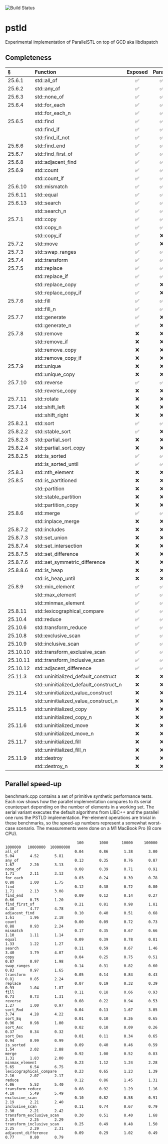 ![Build Status](https://github.com/mikekazakov/pstld/actions/workflows/build.yml/badge.svg)

# pstld
Experimental implementation of ParallelSTL on top of GCD aka libdispatch

## Completeness

§ | Function | Exposed | Parallel
:--- |:--- |:---:|:---:
25.6.1 | std::all_of | ✅ | ✅
25.6.2 | std::any_of | ✅ | ✅
25.6.3 | std::none_of | ✅ | ✅
25.6.4 | std::for_each | ✅ | ✅
| | std::for_each_n | ✅ | ✅
25.6.5 | std::find | ✅ | ✅
| | std::find_if | ✅ | ✅
| | std::find_if_not | ✅ | ✅
25.6.6 | std::find_end | ✅ | ✅
25.6.7 | std::find_first_of | ✅ | ✅
25.6.8 | std::adjacent_find | ✅ | ✅
25.6.9 | std::count | ✅ | ✅
| | std::count_if | ✅ | ✅
25.6.10 | std::mismatch | ✅ | ✅
25.6.11 | std::equal | ✅ | ✅
25.6.13 | std::search | ✅ | ✅
| | std::search_n | ✅ | ✅
25.7.1 | std::copy | ✅ | ✅
| | std::copy_n | ✅ | ✅
| | std::copy_if | ✅ | ❌
25.7.2 | std::move | ✅ | ❌
25.7.3 | std::swap_ranges | ✅ | ✅
25.7.4 | std::transform | ✅ | ✅
25.7.5 | std::replace | ✅ | ✅
| | std::replace_if | ✅ | ✅
| | std::replace_copy | ✅ | ❌
| | std::replace_copy_if | ✅ | ❌
25.7.6 | std::fill | ✅ | ✅
| | std::fill_n | ✅ | ✅
25.7.7 | std::generate | ✅ | ❌
| | std::generate_n | ✅ | ❌
25.7.8 | std::remove | ❌ | ❌
| | std::remove_if | ❌ | ❌
| | std::remove_copy | ❌ | ❌
| | std::remove_copy_if | ❌ | ❌
25.7.9 | std::unique | ❌ | ❌
| | std::unique_copy | ❌ | ❌
25.7.10 | std::reverse | ✅ | ✅
| | std::reverse_copy | ❌ | ❌
25.7.11 | std::rotate | ❌ | ❌
25.7.14 | std::shift_left | ❌ | ❌
| | std::shift_right | ❌ | ❌
25.8.2.1 | std::sort | ✅ | ✅
25.8.2.2 | std::stable_sort | ✅ | ❌
25.8.2.3 | std::partial_sort | ❌ | ❌
25.8.2.4 | std::partial_sort_copy | ❌ | ❌
25.8.2.5 | std::is_sorted | ✅ | ✅
| | std::is_sorted_until | ✅ | ✅
25.8.3 | std::nth_element | ❌ | ❌
25.8.5 | std::is_partitioned | ❌ | ❌
| | std::partition | ❌ | ❌
| | std::stable_partition | ❌ | ❌
| | std::partition_copy | ❌ | ❌
25.8.6 | std::merge | ✅ | ✅
| | std::inplace_merge | ❌ | ❌
25.8.7.2 | std::includes | ❌ | ❌
25.8.7.3 | std::set_union | ❌ | ❌
25.8.7.4 | std::set_intersection | ❌ | ❌
25.8.7.5 | std::set_difference | ❌ | ❌
25.8.7.6 | std::set_symmetric_difference | ❌ | ❌
25.8.8.6 | std::is_heap | ❌ | ❌
| | std::is_heap_until | ❌ | ❌
25.8.9 | std::min_element | ✅ | ✅
| | std::max_element | ✅ | ✅
| | std::minmax_element | ✅ | ✅
25.8.11 | std::lexicographical_compare | ✅ | ✅
25.10.4 | std::reduce | ✅ | ✅
25.10.6 | std::transform_reduce | ✅ | ✅
25.10.8 | std::exclusive_scan | ✅ | ✅
25.10.9 | std::inclusive_scan | ✅ | ✅
25.10.10 | std::transform_exclusive_scan | ✅ | ✅
25.10.11 | std::transform_inclusive_scan | ✅ | ✅
25.10.12 | std::adjacent_difference | ✅ | ✅
25.11.3 | std::uninitialized_default_construct | ❌ | ❌
| | std::uninitialized_default_construct_n | ❌ | ❌
25.11.4 | std::uninitialized_value_construct | ❌ | ❌
| | std::uninitialized_value_construct_n | ❌ | ❌
25.11.5 | std::uninitialized_copy | ❌ | ❌
| | std::uninitialized_copy_n | ❌ | ❌
25.11.6 | std::uninitialized_move | ❌ | ❌
| | std::uninitialized_move_n | ❌ | ❌
25.11.7 | std::uninitialized_fill | ❌ | ❌
| | std::uninitialized_fill_n | ❌ | ❌
25.11.9 | std::destroy | ❌ | ❌
| | std::destroy_n | ❌ | ❌

## Parallel speed-up

benchmark.cpp contains a set of primitive synthetic performance tests.
Each row shows how the parallel implementation compares to its serial counterpart depending on the number of elements in a working set.
The serial variant executes the default algorithms from LIBC++ and the parallel one runs the PSTLD implementation.
Per-element operations are trivial in these benchmarks, so the speed-up numbers represent a somewhat worst-case scenario.
The measurements were done on a M1 MacBook Pro (8 core CPU).

```
                                100       1000      10000     100000    1000000   10000000  100000000 
all_of                         0.04       0.86       1.38       3.00       5.04       4.52       5.81 
any_of                         0.13       0.35       0.76       0.87       1.67       2.20       3.13 
none_of                        0.08       0.39       0.71       0.91       1.71       2.11       3.13 
for_each                       0.03       0.24       0.39       0.78       0.80       1.00       1.75 
find                           0.12       0.38       0.72       0.80       1.71       2.13       3.08 
find_end                       0.09       0.12       0.14       0.27       0.66       0.75       1.20 
find_first_of                  0.21       0.81       0.98       1.81       4.38       4.77       4.78 
adjacent_find                  0.10       0.40       0.51       0.68       1.61       1.96       2.18 
count                          0.00       0.09       0.72       0.73       0.88       0.93       2.24 
mismatch                       0.17       0.35       0.67       0.66       1.10       1.11       1.14 
equal                          0.09       0.39       0.78       0.81       1.33       1.22       1.27 
search                         0.11       0.59       0.67       1.46       3.40       3.79       4.07 
copy                           0.04       0.25       0.75       0.51       0.87       0.97       1.98 
swap_ranges                    0.14       0.31       0.82       0.60       0.83       0.97       1.65 
transform                      0.05       0.14       0.84       0.43       0.81       0.85       2.24 
replace                        0.07       0.19       0.32       0.39       0.93       1.04       1.87 
fill                           0.11       0.18       0.66       0.93       0.73       0.73       1.31 
reverse                        0.08       0.22       0.94       0.53       1.27       1.00       0.97 
sort_Rnd                       0.04       0.13       1.67       3.05       3.74       4.28       4.22 
sort_Eq                        0.01       0.10       0.26       0.65       0.96       0.98       1.00 
sort_Asc                       0.02       0.10       0.09       0.26       0.37       0.34       0.32 
sort_Des                       0.01       0.11       0.34       0.65       0.94       0.99       0.99 
is_sorted                      0.09       0.40       0.46       0.59       1.54       2.02       2.88 
merge                          0.92       1.00       0.52       0.83       1.31       1.83       2.00 
minmax_element                 0.23       1.12       1.24       2.28       5.65       6.54       6.75 
lexicographical_compare        0.23       0.65       1.23       1.39       2.16       2.07       2.17 
reduce                         0.12       0.86       1.45       1.31       4.06       5.52       5.40 
transform_reduce               0.08       0.92       1.29       1.16       4.10       5.49       5.49 
exclusive_scan                 0.10       0.82       0.58       0.91       2.19       2.21       2.40 
inclusive_scan                 0.11       0.74       0.67       0.79       2.30       2.21       2.42 
transform_exclusive_scan       0.30       0.51       0.40       1.68       2.19       2.25       2.29 
transform_inclusive_scan       0.25       0.49       0.48       1.50       2.25       2.29       2.31 
adjacent_difference            0.09       0.29       1.02       0.49       0.77       0.80       0.79 
```
